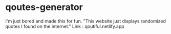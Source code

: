 ﻿# qoutes-generator



I'm just bored and made this for fun.
"This website just displays randomized quotes I found on the internet." 
Link : qoutiful.netlify.app

